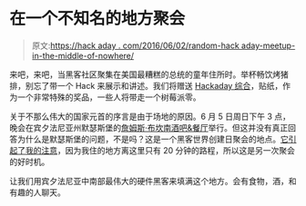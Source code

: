 # 在一个不知名的地方聚会

> 原文:[https://hack aday . com/2016/06/02/random-hack aday-meetup-in-the-middle-of-nowhere/](https://hackaday.com/2016/06/02/random-hackaday-meetup-in-the-middle-of-nowhere/)

来吧，来吧，当黑客社区聚集在美国最糟糕的总统的童年住所时。举杯畅饮烤猪排，别忘了带一个 Hack 来展示和讲述。我们将赠送 [Hackaday 综合](http://store.hackaday.com/products/hackaday-omnibus-2015)，贴纸，作为一个非常特殊的奖品，一些人将带走一个树莓派零。

关于不那么伟大的国家元首的序言是由于场地的原因。6 月 5 日周日下午 3 点，晚会在宾夕法尼亚州默瑟斯堡的[詹姆斯·布坎南酒吧&餐厅](http://www.jamesbuchananhotel.com/)举行。但这并没有真正回答为什么是默瑟斯堡的问题，不是吗？这是一个黑客世界创建日聚会的地点。[它引起了我的注意](https://hackaday.io/event/10910-lemasters-hackaday-world-create-day)，因为我住的地方离这里只有 20 分钟的路程，所以这是另一次聚会的好时机。

让我们用宾夕法尼亚中南部最伟大的硬件黑客来填满这个地方。会有食物，酒，和有趣的人聊天。